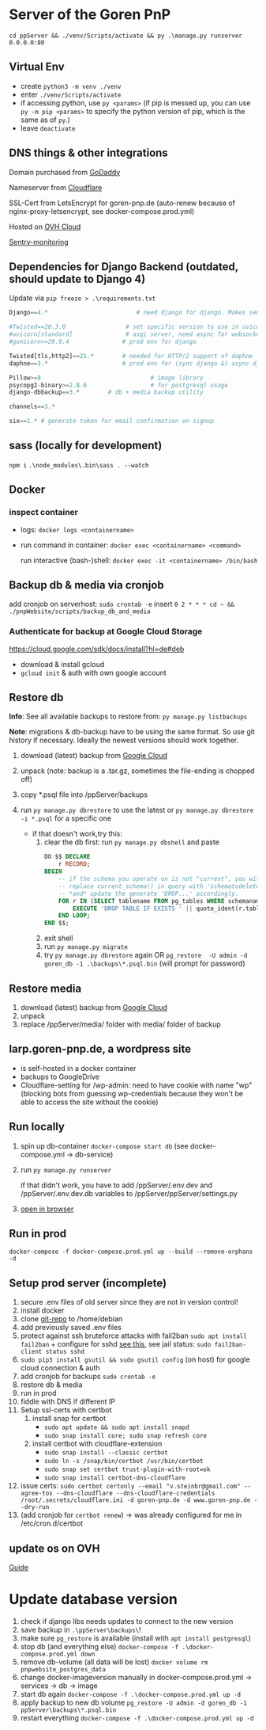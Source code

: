 # Server of the Goren PnP

`cd ppServer && ./venv/Scripts/activate && py .\manage.py runserver 0.0.0.0:80`

## Virtual Env
- create `python3 -m venv ./venv`
- enter `./venv/Scripts/activate`
- if accessing python, use `py <params>` (if pip is messed up, you can use `py -m pip <params>` to specify the python version of pip, which is the same as of `py`.)
- leave `deactivate`


## DNS things & other integrations
Domain purchased from [GoDaddy](https://dcc.godaddy.com/control/goren-pnp.de/dns?plid=1&plid=1&sc_code=1)

Nameserver from [Cloudflare](https://dash.cloudflare.com/354217e3b0c6583d323ac8fe5cdde94a/goren-pnp.de)

SSL-Cert from LetsEncrypt for goren-pnp.de (auto-renew because of nginx-proxy-letsencrypt, see docker-compose.prod.yml)

Hosted on [OVH Cloud](https://www.ovh.com/manager/dedicated/#/vps/vps-fbeb6d68.vps.ovh.net/dashboard)

[Sentry-monitoring](https://sentry.io/organizations/i-org/issues/?project=6128752)

## Dependencies for Django Backend (outdated, should update to Django 4)

Update via `pip freeze > .\requirements.txt`

```python
Django==4.*							# need django for django. Makes sense, right?

#Twisted==20.3.0                 # set specific version to use in uvicorn (asgi-server)
#uvicorn[standard]               # asgi server, need async for websockets in chat (does not exist in alpine version of docker-image)
#gunicorn>=20.0.4				# prod env for django

Twisted[tls,http2]==21.*        # needed for HTTP/2 support of daphne
daphne==3.*                     # prod env for (sync django &) async django channels (via ws)

Pillow>=8								# image library
psycopg2-binary>=2.8.6					# for postgresql usage
django-dbbackup==3.*        # db + media backup utility

channels==3.*

six==1.* # generate token for email confirmation on signup

```

## sass (locally for development)
`npm i`
`.\node_modules\.bin\sass . --watch`

## Docker
### inspect container
* logs: `docker logs <containername>`
* run command in container: `docker exec <containername> <command>`

    run interactive (bash-)shell: `docker exec -it <containername> /bin/bash`


## Backup db & media via cronjob
add cronjob on serverhost: `sudo crontab -e`
insert `0 2 * * * cd ~ && ./pnpWebsite/scripts/backup_db_and_media`

### Authenticate for backup at Google Cloud Storage
https://cloud.google.com/sdk/docs/install?hl=de#deb
* download & install gcloud
* `gcloud init` & auth with own google account

## Restore db
**Info**: See all available backups to restore from: `py manage.py listbackups`

**Note**: migrations & db-backup have to be using the same format. So use git history if necessary. Ideally the newest versions should work together. 

1. download (latest) backup from [Google Cloud](https://console.cloud.google.com/storage/browser/backup-goren-pnp.appspot.com/backups?hl=de&project=backup-goren-pnp&pageState=(%22StorageObjectListTable%22:(%22f%22:%22%255B%255D%22))&prefix=&forceOnObjectsSortingFiltering=false)
2. unpack (note: backup is a .tar.gz, sometimes the file-ending is chopped off)
3. copy *.psql file into /ppServer/backups
4. run `py manage.py dbrestore` to use the latest or `py manage.py dbrestore -i *.psql` for a specific one

    * if that doesn't work,try this:
        1. clear the db first: run `py manage.py dbshell` and paste
            ```sql
            DO $$ DECLARE
                r RECORD;
            BEGIN
                -- if the schema you operate on is not "current", you will want to
                -- replace current_schema() in query with 'schematodeletetablesfrom'
                -- *and* update the generate 'DROP...' accordingly.
                FOR r IN (SELECT tablename FROM pg_tables WHERE schemaname = current_schema()) LOOP
                    EXECUTE 'DROP TABLE IF EXISTS ' || quote_ident(r.tablename) || ' CASCADE';
                END LOOP;
            END $$;
            ```
        2. exit shell
        3. run `py manage.py migrate`
        4. try `py manage.py dbrestore` again OR `pg_restore  -U admin -d goren_db -1 .\backups\*.psql.bin` (will prompt for password)

## Restore media
1. download (latest) backup from [Google Cloud](https://console.cloud.google.com/storage/browser/backup-goren-pnp.appspot.com/backups?hl=de&project=backup-goren-pnp&pageState=(%22StorageObjectListTable%22:(%22f%22:%22%255B%255D%22))&prefix=&forceOnObjectsSortingFiltering=false)
1. unpack
1. replace /ppServer/media/ folder with media/ folder of backup

## larp.goren-pnp.de, a wordpress site
* is self-hosted in a docker container
* backups to GoogleDrive
* Cloudflare-setting for /wp-admin: need to have cookie with name "wp" (blocking bots from guessing wp-credentials because they won't be able to access the site without the cookie)

## Run locally
1. spin up db-container `docker-compose start db` (see docker-compose.yml -> db-service)
2. run `py manage.py runserver`

    if that didn't work, you have to add /ppServer/.env.dev and /ppServer/.env.dev.db variables to /ppServer/ppServer/settings.py
3. [open in browser](http://localhost:8000)

## Run in prod
`docker-compose -f docker-compose.prod.yml up --build --remove-orphans -d`

## Setup prod server (incomplete)
1. secure .env files of old server since they are not in version control!
1. install docker
1. clone [git-repo](https://github.com/GorenPnP/pnpWebsite) to /home/debian
1. add previously saved .env files
1. protect against ssh bruteforce attacks with fail2ban `sudo apt install fail2ban` + configure for sshd [see this](https://www.golinuxcloud.com/fail2ban-ssh), see jail status: `sudo fail2ban-client status sshd`
1. `sudo pip3 install gsutil && sudo gsutil config` (on host) for google cloud connection & auth
1. add cronjob for backups `sudo crontab -e`
1. restore db & media
1. run in prod
1. fiddle with DNS if different IP
1. Setup ssl-certs with certbot
    1. install snap for certbot
        * `sudo apt update && sudo apt install snapd`
        * `sudo snap install core; sudo snap refresh core`
    1. install certbot with cloudflare-extension
        * `sudo snap install --classic certbot`
        * `sudo ln -s /snap/bin/certbot /usr/bin/certbot`
        * `sudo snap set certbot trust-plugin-with-root=ok`
        * `sudo snap install certbot-dns-cloudflare`
1. issue certs: `sudo certbot certonly --email "v.steinbr@gmail.com" --agree-tos --dns-cloudflare --dns-cloudflare-credentials /root/.secrets/cloudflare.ini -d goren-pnp.de -d www.goren-pnp.de --dry-run`
1. (add cronjob for `certbot renew`) -> was already configured for me in /etc/cron.d/certbot

## update os on OVH
[Guide](https://docs.ovh.com/de/public-cloud/upgrade-os/)

# Update database version
1. check if django libs needs updates to connect to the new version
1. save backup in `.\ppServer\backups\`!
1. make sure `pg_restore` is available (install with `apt install postgresql`)
1. stop db (and everything else) `docker-compose -f .\docker-compose.prod.yml down`
1. remove db-volume (all data will be lost) `docker volume rm pnpwebsite_postgres_data`
1. change docker-imageversion manually in docker-compose.prod.yml -> services -> db -> image
1. start db again `docker-compose -f .\docker-compose.prod.yml up -d`
1. apply backup to new db volume `pg_restore -U admin -d goren_db -1 ppServer\backups\*.psql.bin`
1. restart everything `docker-compose -f .\docker-compose.prod.yml up -d`
